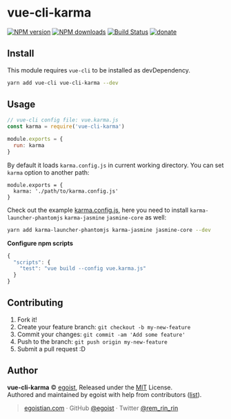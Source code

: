 # vue-cli-karma

[![NPM version](https://img.shields.io/npm/v/vue-cli-karma.svg?style=flat)](https://npmjs.com/package/vue-cli-karma) [![NPM downloads](https://img.shields.io/npm/dm/vue-cli-karma.svg?style=flat)](https://npmjs.com/package/vue-cli-karma) [![Build Status](https://img.shields.io/circleci/project/egoist/vue-cli-karma/master.svg?style=flat)](https://circleci.com/gh/egoist/vue-cli-karma) [![donate](https://img.shields.io/badge/$-donate-ff69b4.svg?maxAge=2592000&style=flat)](https://github.com/egoist/donate)

## Install

This module requires `vue-cli` to be installed as devDependency.

```bash
yarn add vue-cli vue-cli-karma --dev
```

## Usage

```js
// vue-cli config file: vue.karma.js
const karma = require('vue-cli-karma')

module.exports = {
  run: karma
}
```

By default it loads `karma.config.js` in current working directory. You can set `karma` option to another path:

```
module.exports = {
  karma: './path/to/karma.config.js'
}
```

Check out the example [karma.config.js](/example/karma.config.js), here you need to install `karma-launcher-phantomjs` `karma-jasmine` `jasmine-core` as well:

```bash
yarn add karma-launcher-phantomjs karma-jasmine jasmine-core --dev
```

**Configure npm scripts**

```js
{
  "scripts": {
    "test": "vue build --config vue.karma.js"
  }
}
```

## Contributing

1. Fork it!
2. Create your feature branch: `git checkout -b my-new-feature`
3. Commit your changes: `git commit -am 'Add some feature'`
4. Push to the branch: `git push origin my-new-feature`
5. Submit a pull request :D


## Author

**vue-cli-karma** © [egoist](https://github.com/egoist), Released under the [MIT](./LICENSE) License.<br>
Authored and maintained by egoist with help from contributors ([list](https://github.com/egoist/vue-cli-karma/contributors)).

> [egoistian.com](https://egoistian.com) · GitHub [@egoist](https://github.com/egoist) · Twitter [@rem_rin_rin](https://twitter.com/rem_rin_rin)
